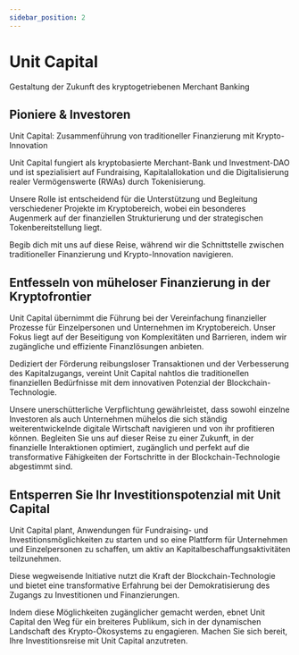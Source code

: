 ```yaml
---
sidebar_position: 2
---
```


# Unit Capital

Gestaltung der Zukunft des kryptogetriebenen Merchant Banking

## Pioniere & Investoren

Unit Capital: Zusammenführung von traditioneller Finanzierung mit Krypto-Innovation

Unit Capital fungiert als kryptobasierte Merchant-Bank und Investment-DAO und ist spezialisiert auf Fundraising, Kapitalallokation und die Digitalisierung realer Vermögenswerte (RWAs) durch Tokenisierung.

Unsere Rolle ist entscheidend für die Unterstützung und Begleitung verschiedener Projekte im Kryptobereich, wobei ein besonderes Augenmerk auf der finanziellen Strukturierung und der strategischen Tokenbereitstellung liegt.

Begib dich mit uns auf diese Reise, während wir die Schnittstelle zwischen traditioneller Finanzierung und Krypto-Innovation navigieren.

## Entfesseln von müheloser Finanzierung in der Kryptofrontier

Unit Capital übernimmt die Führung bei der Vereinfachung finanzieller Prozesse für Einzelpersonen und Unternehmen im Kryptobereich. Unser Fokus liegt auf der Beseitigung von Komplexitäten und Barrieren, indem wir zugängliche und effiziente Finanzlösungen anbieten.

Dediziert der Förderung reibungsloser Transaktionen und der Verbesserung des Kapitalzugangs, vereint Unit Capital nahtlos die traditionellen finanziellen Bedürfnisse mit dem innovativen Potenzial der Blockchain-Technologie.

Unsere unerschütterliche Verpflichtung gewährleistet, dass sowohl einzelne Investoren als auch Unternehmen mühelos die sich ständig weiterentwickelnde digitale Wirtschaft navigieren und von ihr profitieren können. Begleiten Sie uns auf dieser Reise zu einer Zukunft, in der finanzielle Interaktionen optimiert, zugänglich und perfekt auf die transformative Fähigkeiten der Fortschritte in der Blockchain-Technologie abgestimmt sind.

## Entsperren Sie Ihr Investitionspotenzial mit Unit Capital

Unit Capital plant, Anwendungen für Fundraising- und Investitionsmöglichkeiten zu starten und so eine Plattform für Unternehmen und Einzelpersonen zu schaffen, um aktiv an Kapitalbeschaffungsaktivitäten teilzunehmen.

Diese wegweisende Initiative nutzt die Kraft der Blockchain-Technologie und bietet eine transformative Erfahrung bei der Demokratisierung des Zugangs zu Investitionen und Finanzierungen.

Indem diese Möglichkeiten zugänglicher gemacht werden, ebnet Unit Capital den Weg für ein breiteres Publikum, sich in der dynamischen Landschaft des Krypto-Ökosystems zu engagieren. Machen Sie sich bereit, Ihre Investitionsreise mit Unit Capital anzutreten.
